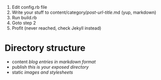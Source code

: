 1. Edit config.rb file
2. Write your stuff to content/category/*post-url-title*.md (yup, markdown)
4. Run build.rb
5. Goto step 2
6. Profit (never reached, check Jekyll instead)

Directory structure
===
* content *blog entries in markdown format*
* publish *this is your exposed directory*
* static *images and stylesheets*

